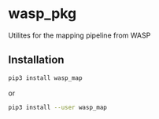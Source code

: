 # wasp_pkg
Utilites for the mapping pipeline from WASP

## Installation
```sh
pip3 install wasp_map
```
or
```sh
pip3 install --user wasp_map
```
